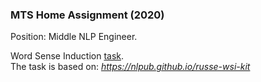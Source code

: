 ### MTS Home Assignment (2020)
Position: Middle NLP Engineer.

Word Sense Induction [task](assignment.pdf).<br>
The task is based on: *https://nlpub.github.io/russe-wsi-kit*
